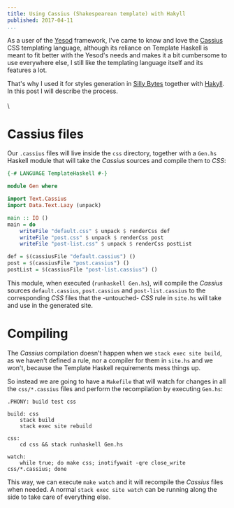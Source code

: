 ```yaml
---
title: Using Cassius (Shakespearean template) with Hakyll
published: 2017-04-11
...
```


As a user of the [Yesod](http://www.yesodweb.com/) framework, I've came to know
and love the
[Cassius](https://www.stackage.org/haddock/lts-8.4/shakespeare-2.0.12.1/Text-Cassius.html#v:cassius)
CSS templating language, although its reliance on Template Haskell is meant to
fit better with the Yesod's needs and makes it a bit cumbersome to use
everywhere else, I still like the templating language itself and its features a
lot.

That's why I used it for styles generation in [Silly
Bytes](http://www.sillybytes.net) together with
[Hakyll](https://jaspervdj.be/hakyll/). In this post I will describe the
process.
\
\
\

<!--more-->

# Cassius files

Our `.cassius` files will live inside the `css` directory, together with a
`Gen.hs` Haskell module that will take the *Cassius* sources and compile them to
*CSS*:

```haskell
{-# LANGUAGE TemplateHaskell #-}

module Gen where

import Text.Cassius
import Data.Text.Lazy (unpack)

main :: IO ()
main = do
    writeFile "default.css" $ unpack $ renderCss def
    writeFile "post.css" $ unpack $ renderCss post
    writeFile "post-list.css" $ unpack $ renderCss postList

def = $(cassiusFile "default.cassius") ()
post = $(cassiusFile "post.cassius") ()
postList = $(cassiusFile "post-list.cassius") ()
```

This module, when executed (`runhaskell Gen.hs`), will compile the *Cassius*
sources `default.cassius`, `post.cassius` and `post-list.cassius` to the
corresponding *CSS* files that the -untouched- *CSS* rule in `site.hs` will
take and use in the generated site.

# Compiling

The *Cassius* compilation doesn't happen when we `stack exec site build`, as we
haven't defined a rule, nor a compiler for them in `site.hs` and we won't,
because the Template Haskell requirements mess things up.

So instead we are going to have a `Makefile` that will watch for changes in all
the `css/*.cassius` files and perform the recompilation by executing `Gen.hs`:

```make
.PHONY: build test css

build: css
    stack build
	stack exec site rebuild

css:
	cd css && stack runhaskell Gen.hs

watch:
	while true; do make css; inotifywait -qre close_write css/*.cassius; done
```

This way, we can execute `make watch` and it will recompile the *Cassius* files
when needed. A normal `stack exec site watch` can be running along the side to
take care of everything else.
